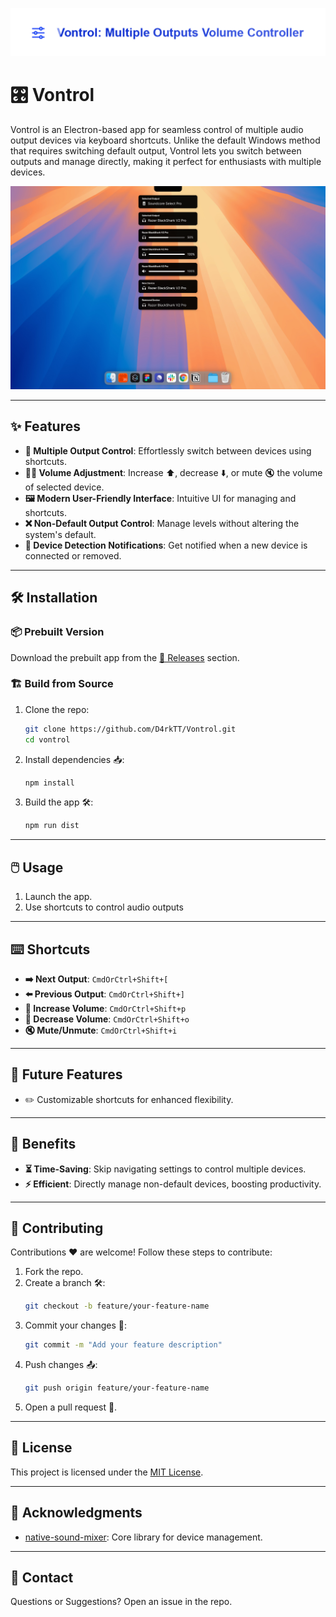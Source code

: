 ![Vontrol](vontrol-readme.png)

# 🎛️ Vontrol

Vontrol is an Electron-based app for seamless control of multiple audio output devices via keyboard shortcuts. Unlike the default Windows method that requires switching default output, Vontrol lets you switch between outputs and manage directly, making it perfect for enthusiasts with multiple devices.

![Vontrol](vontrol-screenshot.png)

---

## ✨ Features

- **🔀 Multiple Output Control**: Effortlessly switch between devices using shortcuts.
- **🔼🔽 Volume Adjustment**: Increase ⬆️, decrease ⬇️, or mute 🔇 the volume of selected device.
- **🖼️ Modern User-Friendly Interface**: Intuitive UI for managing and shortcuts.
- **❌ Non-Default Output Control**: Manage levels without altering the system's default.
- **📢 Device Detection Notifications**: Get notified when a new device is connected or removed.

---

## 🛠️ Installation

### 📦 Prebuilt Version

Download the prebuilt app from the [🚀 Releases](https://github.com/D4rkTT/Vontrol/releases) section.

### 🏗️ Build from Source

1. Clone the repo:
   ```bash
   git clone https://github.com/D4rkTT/Vontrol.git
   cd vontrol
   ```
2. Install dependencies 📥:
   ```bash
   npm install
   ```
3. Build the app 🛠️:
   ```bash
   npm run dist
   ```

---

## 🖱️ Usage

1. Launch the app.
2. Use shortcuts to control audio outputs

---

## ⌨️ Shortcuts

- **➡️ Next Output**: `CmdOrCtrl+Shift+[`
- **⬅️ Previous Output**: `CmdOrCtrl+Shift+]`
- **🔼 Increase Volume**: `CmdOrCtrl+Shift+p`
- **🔽 Decrease Volume**: `CmdOrCtrl+Shift+o`
- **🔇 Mute/Unmute**: `CmdOrCtrl+Shift+i`

---

## 🔮 Future Features

- ✏️ Customizable shortcuts for enhanced flexibility.

---

## 🚀 Benefits

- **⏳ Time-Saving**: Skip navigating settings to control multiple devices.
- **⚡ Efficient**: Directly manage non-default devices, boosting productivity.

---

## 🤝 Contributing

Contributions ❤️ are welcome! Follow these steps to contribute:

1. Fork the repo.
2. Create a branch 🛠️:
   ```bash
   git checkout -b feature/your-feature-name
   ```
3. Commit your changes 📝:
   ```bash
   git commit -m "Add your feature description"
   ```
4. Push changes 📤:
   ```bash
   git push origin feature/your-feature-name
   ```
5. Open a pull request 🔄.

---

## 📜 License

This project is licensed under the [MIT License](LICENSE).

---

## 🙌 Acknowledgments

- [native-sound-mixer](https://www.npmjs.com/package/native-sound-mixer): Core library for device management.

---

## 📧 Contact

Questions or Suggestions? Open an issue in the repo.

